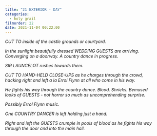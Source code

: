 ```yaml
---
title: "21 EXTERIOR - DAY"
categories:
  - holy grail
filmorder: 22
date: 2021-11-04 00:22:00
---
```


_CUT TO inside of the castle grounds or courtyard._

_In the sunlight beautifully dressed WEDDING GUESTS are arriving. Converging on a doorway. A country dance in progress._

_SIR LAUNCELOT rushes towards them._

_CUT TO HAND-HELD CLOSE-UPS as he charges through the crowd, hacking right and left a la Errol Flynn at all who come in his way._

_He fights his way through the country dance. Blood. Shrieks. Bemused looks of GUESTS - not horror so much as uncomprehending surprise._

_Possibly Errol Flynn music._

_One COUNTRY DANCER is left holding just a hand._

_Right and left the GUESTS crumple in pools of blood as he fights his way through the door and into the main hall._